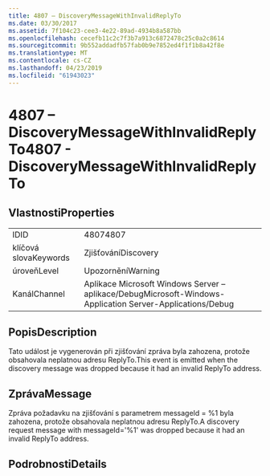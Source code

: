 ```yaml
---
title: 4807 – DiscoveryMessageWithInvalidReplyTo
ms.date: 03/30/2017
ms.assetid: 7f104c23-cee3-4e22-89ad-4934b8a587bb
ms.openlocfilehash: cecefb11c2c7f3b7a913c6872478c25c0a2c8614
ms.sourcegitcommit: 9b552addadfb57fab0b9e7852ed4f1f1b8a42f8e
ms.translationtype: MT
ms.contentlocale: cs-CZ
ms.lasthandoff: 04/23/2019
ms.locfileid: "61943023"
---
```

# <a name="4807---discoverymessagewithinvalidreplyto"></a><span data-ttu-id="58293-102">4807 – DiscoveryMessageWithInvalidReplyTo</span><span class="sxs-lookup"><span data-stu-id="58293-102">4807 - DiscoveryMessageWithInvalidReplyTo</span></span>
## <a name="properties"></a><span data-ttu-id="58293-103">Vlastnosti</span><span class="sxs-lookup"><span data-stu-id="58293-103">Properties</span></span>  
  
|||  
|-|-|  
|<span data-ttu-id="58293-104">ID</span><span class="sxs-lookup"><span data-stu-id="58293-104">ID</span></span>|<span data-ttu-id="58293-105">4807</span><span class="sxs-lookup"><span data-stu-id="58293-105">4807</span></span>|  
|<span data-ttu-id="58293-106">klíčová slova</span><span class="sxs-lookup"><span data-stu-id="58293-106">Keywords</span></span>|<span data-ttu-id="58293-107">Zjišťování</span><span class="sxs-lookup"><span data-stu-id="58293-107">Discovery</span></span>|  
|<span data-ttu-id="58293-108">úroveň</span><span class="sxs-lookup"><span data-stu-id="58293-108">Level</span></span>|<span data-ttu-id="58293-109">Upozornění</span><span class="sxs-lookup"><span data-stu-id="58293-109">Warning</span></span>|  
|<span data-ttu-id="58293-110">Kanál</span><span class="sxs-lookup"><span data-stu-id="58293-110">Channel</span></span>|<span data-ttu-id="58293-111">Aplikace Microsoft Windows Server – aplikace/Debug</span><span class="sxs-lookup"><span data-stu-id="58293-111">Microsoft-Windows-Application Server-Applications/Debug</span></span>|  
  
## <a name="description"></a><span data-ttu-id="58293-112">Popis</span><span class="sxs-lookup"><span data-stu-id="58293-112">Description</span></span>  
 <span data-ttu-id="58293-113">Tato událost je vygenerován při zjišťování zpráva byla zahozena, protože obsahovala neplatnou adresu ReplyTo.</span><span class="sxs-lookup"><span data-stu-id="58293-113">This event is emitted when the discovery message was dropped because it had an invalid ReplyTo address.</span></span>  
  
## <a name="message"></a><span data-ttu-id="58293-114">Zpráva</span><span class="sxs-lookup"><span data-stu-id="58293-114">Message</span></span>  
 <span data-ttu-id="58293-115">Zpráva požadavku na zjišťování s parametrem messageId = %1 byla zahozena, protože obsahovala neplatnou adresu ReplyTo.</span><span class="sxs-lookup"><span data-stu-id="58293-115">A discovery request message with messageId='%1' was dropped because it had an invalid ReplyTo address.</span></span>  
  
## <a name="details"></a><span data-ttu-id="58293-116">Podrobnosti</span><span class="sxs-lookup"><span data-stu-id="58293-116">Details</span></span>

